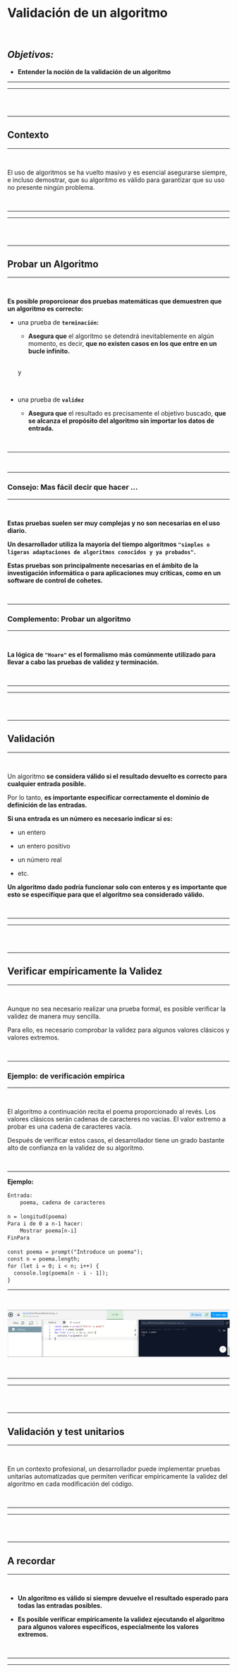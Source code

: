 # **Validación de un algoritmo**

<br>

## **_Objetivos:_**

- **Entender la noción de la validación de un algoritmo**

---

---

<br>

<br>

---

## **Contexto**

---

<br>

El uso de algoritmos se ha vuelto masivo y es esencial asegurarse siempre, e incluso demostrar, que su algoritmo es válido para garantizar que su uso no presente ningún problema.

<br>

---

---

<br>
<br>

---

## **Probar un Algoritmo**

---

<br>

**Es posible proporcionar dos pruebas matemáticas que demuestren que un algoritmo es correcto:**

- una prueba de **`terminación`:**

    - **Asegura que** el algoritmo se detendrá inevitablemente en algún momento, es decir, **que no existen casos en los que entre en un bucle infinito.**

    <br>

    y

    <br>
    
- una prueba de **`validez`**

    - **Asegura que** el resultado es precisamente el objetivo buscado, **que se alcanza el propósito del algoritmo sin importar los datos de entrada.**

<br>

---

<br>

---

### **Consejo: Mas fácil decir que hacer ...**

---

<br>

**Estas pruebas suelen ser muy complejas y no son necesarias en el uso diario.**

**Un desarrollador utiliza la mayoría del tiempo algoritmos `"simples o ligeras adaptaciones de algoritmos conocidos y ya probados"`.**

**Estas pruebas son principalmente necesarias en el ámbito de la investigación informática o para aplicaciones muy críticas, como en un software de control de cohetes.**

<br>

---

### **Complemento: Probar un algoritmo**

---

<br>

**La lógica de `"Hoare"` es el formalismo más comúnmente utilizado para llevar a cabo las pruebas de validez y terminación.**

<br>

---

---

<br>
<br>

---

## **Validación**

---

<br>

Un algoritmo **se considera válido si el resultado devuelto es correcto para cualquier entrada posible.**

Por lo tanto, **es importante especificar correctamente el dominio de definición de las entradas.**

**Si una entrada es un número es necesario indicar si es:**

- un entero

- un entero positivo

- un número real

- etc.

**Un algoritmo dado podría funcionar solo con enteros y es importante que esto se especifique para que el algoritmo sea considerado válido.**

<br>

---

---

<br>
<br>

---

## **Verificar empíricamente la Validez**

---

<br>

Aunque no sea necesario realizar una prueba formal, es posible verificar la validez de manera muy sencilla.

Para ello, es necesario comprobar la validez para algunos valores clásicos y valores extremos.

<br>

---

### **Ejemplo: de verificación empírica**

---

<br>

El algoritmo a continuación recita el poema proporcionado al revés. Los valores clásicos serán cadenas de caracteres no vacías. El valor extremo a probar es una cadena de caracteres vacía.

Después de verificar estos casos, el desarrollador tiene un grado bastante alto de confianza en la validez de su algoritmo.

<br>

---

**Ejemplo:**

```
Entrada:
    poema, cadena de caracteres

n = longitud(poema)
Para i de 0 a n-1 hacer:
    Mostrar poema[n-i]
FinPara

const poema = prompt("Introduce un poema");
const n = poema.length;
for (let i = 0; i < n; i++) {
  console.log(poema[n - i - 1]);
}
```

---

<br>

![Validando un Algoritmo](./03-Validacion-de-un-algoritmo/test_1.png)

<br>

---

---

<br>
<br>

---

## **Validación y test unitarios**

---

<br>

En un contexto profesional, un desarrollador puede implementar pruebas unitarias automatizadas que permiten verificar empíricamente la validez del algoritmo en cada modificación del código.

<br>

---

---

<br>
<br>

---

## **A recordar**

---

<br>

- **Un algoritmo es válido si siempre devuelve el resultado esperado para todas las entradas posibles.**

- **Es posible verificar empíricamente la validez ejecutando el algoritmo para algunos valores específicos, especialmente los valores extremos.**

<br>

---

---
